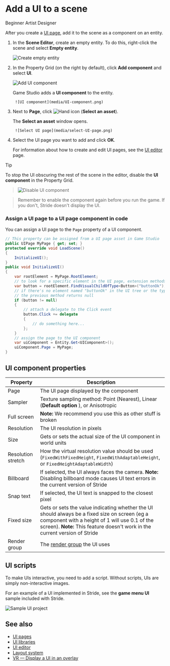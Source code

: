 # Add a UI to a scene

<span class="badge text-bg-primary">Beginner</span>
<span class="badge text-bg-success">Artist</span>
<span class="badge text-bg-success">Designer</span>

After you create a [UI page](ui-pages.md), add it to the scene as a component on an entity.

1. In the **Scene Editor**, create an empty entity. To do this, right-click the scene and select **Empty entity**.

    ![Create empty entity](media/create-empty-entity.png)

2. In the Property Grid (on the right by default), click **Add component** and select **UI**.

    ![Add UI component](media/add-UI-component.png)

    Game Studio adds a **UI component** to the entity.

        ![UI component](media/UI-component.png)

3. Next to **Page**, click ![Hand icon](~/manual/game-studio/media/hand-icon.png) (**Select an asset**).

    The **Select an asset** window opens.

        ![Select UI page](media/select-UI-page.png)

4. Select the UI page you want to add and click **OK**.

    For information about how to create and edit UI pages, see the [UI editor](ui-editor.md) page.

> [!Tip]
> To stop the UI obscuring the rest of the scene in the editor, disable the **UI component** in the Property Grid.

> ![Disable UI component](media/disable-UI-component.png)

> Remember to enable the component again before you run the game. If you don't, Stride doesn't display the UI.

### Assign a UI page to a UI page component in code

You can assign a UI page to the `Page` property of a UI component.

```cs
// This property can be assigned from a UI page asset in Game Studio
public UIPage MyPage { get; set; }
protected override void LoadScene()
{
    InitializeUI();
}
public void InitializeUI()
{
    var rootElement = MyPage.RootElement;
    // to look for a specific element in the UI page, extension methods can be used
    var button = rootElement.FindVisualChildOfType<Button>("buttonOk");
    // if there's no element named "buttonOk" in the UI tree or the type doesn't match,
    // the previous method returns null
    if (button != null)
    {
        // attach a delegate to the Click event
        button.Click += delegate
        {
            // do something here...
        };
    }
    // assign the page to the UI component
    var uiComponent = Entity.Get<UIComponent>();
    uiComponent.Page = MyPage;
}
```

## UI component properties

| Property | Description |
|--------------------|----------------
| Page | The UI page displayed by the component |
| Sampler | Texture sampling method: Point (Nearest), Linear (**Default option** ), or Anisotropic |
| Full screen | **Note:** We recommend you use this as other stuff is broken |
| Resolution | The UI resolution in pixels |
| Size | Gets or sets the actual size of the UI component in world units |
| Resolution stretch | How the virtual resolution value should be used (`FixedWithFixedHeight`, `FixedWithAdaptableHeight`, or `FixedHeightAdaptableWidth`) |
| Billboard | If selected, the UI always faces the camera. **Note:** Disabling billboard mode causes UI text errors in the current version of Stride |
| Snap text | If selected, the UI text is snapped to the closest pixel |
| Fixed size | Gets or sets the value indicating whether the UI should always be a fixed size on screen (eg a component with a height of 1 will use 0.1 of the screen). **Note:** This feature doesn't work in the current version of Stride |
| Render group | The [render group](../graphics/graphics-compositor/render-groups-and-masks.md) the UI uses |

## UI scripts

To make UIs interactive, you need to add a script. Without scripts, UIs are simply non-interactive images.

For an example of a UI implemented in Stride, see the **game menu UI** sample included with Stride.

![Sample UI project](media/ui-sample-project.png)

## See also

* [UI pages](ui-pages.md)
* [UI libraries](ui-libraries.md)
* [UI editor](ui-editor.md)
* [Layout system](layout-system.md)
* [VR — Display a UI in an overlay](../virtual-reality/display-a-ui-in-an-overlay.md)